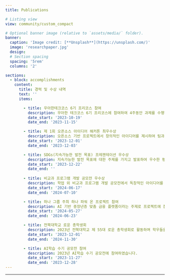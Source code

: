 ```yaml
---
title: Publications

# Listing view
view: community/custom_compact

# Optional banner image (relative to `assets/media/` folder).
banner:
  caption: 'Image credit: [**Unsplash**](https://unsplash.com/)'
  image: 'researchpaper.jpg'
  design:
  # Section spacing
  spacing: '5rem'
  columns: '2'

sections:
  - block: accomplishments
    content:
      title: 경력 및 수상 내역
      text: ''
      items:

        - title: 우아한테크코스 6기 프리코스 참여
          description: 우아한 테크코스 6기 프리코스에 참여하여 4주동안 과제를 수행하였습니다.
          date_start: '2023-10-19'
          date_end: '2023-11-15'

        - title: 제 1회 오픈소스 아이디어 해커톤 최우수상
          description: 오픈소스 기반 프로젝트에서 창의적인 아이디어를 제시하여 팀과 함께 최우수상을 수상하였습니다.
          date_start: '2023-12-01'
          date_end: '2023-12-03'

        - title: SDGs(지속가능한 발전 목표) 프레젠테이션 우수상
          description: 지속가능한 발전 목표에 대한 주제를 가지고 발표하여 우수한 평가를 받아 우수상을 수상하였습니다.
          date_start: '2023-12-22'
          date_end: ''
          
        - title: 비교과 프로그램 개발 공모전 우수상
          description: 학업 외 비교과 프로그램 개발 공모전에서 독창적인 아이디어를 통해 우수상을 수상하였습니다.
          date_start: '2024-06-17'
          date_end: '2024-07-10'

        - title: 하나 그룹 주최 하나 파워 온 프로젝트 참여
          description: AI 기반 중장년층 맞춤 금융 플랫폼이라는 주제로 프로젝트에 참여하였습니다.
          date_start: '2024-05-27'
          date_end: '2024-06-23'

        - title: 전북대학교 로운 총학생회
          description: 2023년 전북대학교 제 55대 로운 총학생회로 활동하며 학우들을 위해 일하는 한 해를 보냈습니다.
          date_start: '2023-12-01'
          date_end: '2024-11-30'

        - title: AI학습 수기 공모전 참여
          description: 2023년 AI학습 수기 공모전에 참여하였습니다.
          date_start: '2023-11-27'
          date_end: '2023-12-28'
---
```

---
